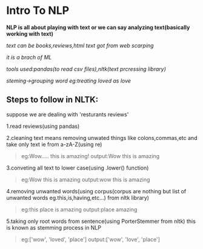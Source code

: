 # Intro To NLP

**NLP is all about playing with text or we can say analyzing text(basically working with text)**

*text can be books,reviews,html text got from web scarping*

*it is a brach of ML*

*tools used:pandas(to read csv files),nltk(text prcressing library)*

*steming->grouping word eg:treating loved as love*


## Steps to follow in NLTK:

suppose we are dealing with 'resturants reviews'

1.read reviews(using pandas)

2.cleaning text means removing unwated things like colons,commas,etc and take only text ie from a-zA-Z(using re)

>eg:Wow..... this is amazing!
>output:Wow this is amazing

3.conveting all text to lower case(using .lower() function)

>eg:Wow this is amazing
>output:wow this is amazing

4.removing unwanted words(using corpus(corpus are nothing but list of unwanted words eg.this,is,having,etc...) from nltk library)

>eg:this place is amazing
>output:place amazing

5.taking only root words from sentence(using PorterStemmer from nltk)
this is known as stemming process in NLP

>eg:['wow', 'loved', 'place']
>output:['wow', 'love', 'place']



